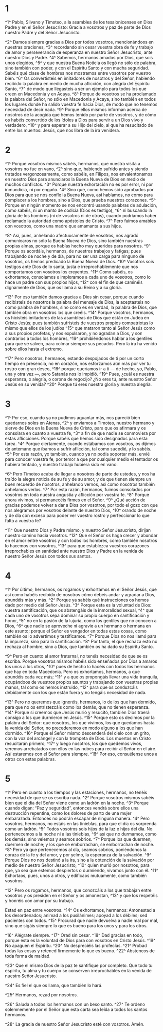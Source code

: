 # 1
^1^ Pablo, Silvano y Timoteo, a la asamblea de los tesalonicenses en Dios Padre y en el Señor Jesucristo: Gracia a vosotros y paz de parte de Dios nuestro Padre y del Señor Jesucristo.

^2^ Damos siempre gracias a Dios por todos vosotros, mencionándoos en nuestras oraciones, ^3^ recordando sin cesar vuestra obra de fe y trabajo de amor y perseverancia de esperanza en nuestro Señor Jesucristo, ante nuestro Dios y Padre. ^4^ Sabemos, hermanos amados por Dios, que sois unos elegidos, ^5^ y que nuestra Buena Noticia os llegó no sólo de palabra, sino también con poder, y con el Espíritu Santo y con mucha seguridad. Sabéis qué clase de hombres nos mostramos entre vosotros por vuestro bien. ^6^ Os convertisteis en imitadores de nosotros y del Señor, habiendo recibido la palabra en medio de mucha aflicción, con alegría del Espíritu Santo, ^7^ de modo que llegasteis a ser un ejemplo para todos los que creen en Macedonia y en Acaya. ^8^ Porque de vosotros se ha proclamado la palabra del Señor, no sólo en Macedonia y Acaya, sino también en todos los lugares donde ha salido vuestra fe hacia Dios, de modo que no tenemos necesidad de decir nada. ^9^ Porque ellos mismos informan acerca de nosotros de la acogida que hemos tenido por parte de vosotros, y de cómo os habéis convertido de los ídolos a Dios para servir a un Dios vivo y verdadero, ^10^ y para esperar a su Hijo del cielo, al que ha resucitado de entre los muertos: Jesús, que nos libra de la ira venidera.

# 2
^1^ Porque vosotros mismos sabéis, hermanos, que nuestra visita a vosotros no fue en vano, ^2^ sino que, habiendo sufrido antes y siendo tratados vergonzosamente, como sabéis, en Filipos, nos envalentonamos en nuestro Dios para anunciaros la Buena Nueva de Dios en medio de muchos conflictos. ^3^ Porque nuestra exhortación no es por error, ni por inmundicia, ni por engaño. ^4^ Sino que, como hemos sido aprobados por Dios para que se nos confíe la Buena Nueva, así hablamos, no como para complacer a los hombres, sino a Dios, que prueba nuestros corazones. ^5^ Porque en ningún momento se nos encontró usando palabras de adulación, como sabéis, ni un manto de codicia (Dios es testigo), ^6^ ni buscando la gloria de los hombres (ni de vosotros ni de otros), cuando podríamos haber reclamado la autoridad como apóstoles de Cristo. ^7^ Pero fuimos amables con vosotros, como una madre que amamanta a sus hijos.

^8^ Así, pues, anhelando afectuosamente de vosotros, nos agradó comunicaros no sólo la Buena Nueva de Dios, sino también nuestras propias almas, porque os habías hecho muy queridos para nosotros. ^9^ Porque os acordáis, hermanos, de nuestros trabajos y fatigas; pues trabajando de noche y de día, para no ser una carga para ninguno de vosotros, os hemos predicado la Buena Nueva de Dios. ^10^ Vosotros sois testigos ante Dios de lo santa, justa e irreprochablemente que nos comportamos con vosotros los creyentes. ^11^ Como sabéis, os exhortamos, consolamos e imploramos a cada uno de vosotros, como lo hace un padre con sus propios hijos, ^12^ con el fin de que caminéis dignamente de Dios, que os llama a su Reino y a su gloria.

^13^ Por eso también damos gracias a Dios sin cesar, porque cuando recibisteis de nosotros la palabra del mensaje de Dios, la aceptasteis no como palabra de hombres, sino como es en verdad, la palabra de Dios, que también obra en vosotros los que creéis. ^14^ Porque vosotros, hermanos, os hicisteis imitadores de las asambleas de Dios que están en Judea en Cristo Jesús; pues también sufristeis de vuestros propios compatriotas lo mismo que ellos de los judíos ^15^ que mataron tanto al Señor Jesús como a sus propios profetas, y nos expulsaron, y no agradan a Dios, y son contrarios a todos los hombres, ^16^ prohibiéndonos hablar a los gentiles para que se salven, para colmar siempre sus pecados. Pero la ira ha venido sobre ellos hasta el extremo.

^17^ Pero nosotros, hermanos, estando despojados de ti por un corto tiempo en presencia, no en corazón, nos esforzamos aún más por ver tu rostro con gran deseo, ^18^ porque queríamos ir a ti — de hecho, yo, Pablo, una y otra vez —, pero Satanás nos lo impidió. ^19^ Pues, ¿cuál es nuestra esperanza, o alegría, o corona de regocijo? ¿No eres tú, ante nuestro Señor Jesús en su venida? ^20^ Porque tú eres nuestra gloria y nuestra alegría.

# 3
^1^ Por eso, cuando ya no pudimos aguantar más, nos pareció bien quedarnos solos en Atenas, ^2^ y enviamos a Timoteo, nuestro hermano y siervo de Dios en la Buena Nueva de Cristo, para que os afirmara y os consolara en cuanto a vuestra fe, ^3^ a fin de que nadie se conmoviera por estas aflicciones. Porque sabéis que hemos sido designados para esta tarea. ^4^ Porque ciertamente, cuando estábamos con vosotros, os dijimos de antemano que íbamos a sufrir aflicción, tal como sucedió, y lo sabéis. ^5^ Por esta razón, yo también, cuando ya no podía soportar más, envié para conocer vuestra fe, por temor a que por cualquier medio el tentador os hubiera tentado, y nuestro trabajo hubiera sido en vano.

^6^ Pero Timoteo acaba de llegar a nosotros de parte de ustedes, y nos ha traído la alegre noticia de su fe y de su amor, y de que tienen siempre un buen recuerdo de nosotros, anhelando vernos, así como nosotros también anhelamos verlos. ^7^ Por esta razón, hermanos, fuimos consolados por vosotros en toda nuestra angustia y aflicción por vuestra fe. ^8^ Porque ahora vivimos, si permanecéis firmes en el Señor. ^9^ ¿Qué acción de gracias podemos volver a dar a Dios por vosotros, por todo el gozo con que nos alegramos por vosotros delante de nuestro Dios, ^10^ orando de noche y de día con exceso para poder ver vuestro rostro y perfeccionar lo que falta a vuestra fe?

^11^ Que nuestro Dios y Padre mismo, y nuestro Señor Jesucristo, dirijan nuestro camino hacia vosotros. ^12^ Que el Señor os haga crecer y abundar en el amor entre vosotros y con todos los hombres, como también nosotros lo hacemos con vosotros, ^13^ para que establezca vuestros corazones irreprochables en santidad ante nuestro Dios y Padre en la venida de nuestro Señor Jesús con todos sus santos.

# 4
^1^ Por último, hermanos, os rogamos y exhortamos en el Señor Jesús, que así como habéis recibido de nosotros cómo debéis andar y agradar a Dios, abundéis más y más. ^2^ Porque ya sabéis qué instrucciones os hemos dado por medio del Señor Jesús. ^3^ Porque esta es la voluntad de Dios: vuestra santificación, que os abstengáis de la inmoralidad sexual, ^4^ que cada uno de vosotros sepa dominar su propio cuerpo en santificación y honor, ^5^ no en la pasión de la lujuria, como los gentiles que no conocen a Dios, ^6^ que nadie se aproveche ni agravie a un hermano o hermana en este asunto; porque el Señor es vengador en todas estas cosas, como también os lo advertimos y testificamos. ^7^ Porque Dios no nos llamó para la impureza, sino para la santificación. ^8^ Por tanto, el que rechaza esto no rechaza al hombre, sino a Dios, que también os ha dado su Espíritu Santo.

^9^ Pero en cuanto al amor fraternal, no tenéis necesidad de que se os escriba. Porque vosotros mismos habéis sido enseñados por Dios a amaros los unos a los otros, ^10^ pues de hecho lo hacéis con todos los hermanos que hay en toda Macedonia. Pero os exhortamos, hermanos, a que abundéis cada vez más; ^11^ y a que os propongáis llevar una vida tranquila, ocupándoos de vuestros propios asuntos y trabajando con vuestras propias manos, tal como os hemos instruido, ^12^ para que os conduzcáis debidamente con los que están fuera y no tengáis necesidad de nada.

^13^ Pero no queremos que ignoréis, hermanos, lo de los que han dormido, para que no os entristezcáis como los demás, que no tienen esperanza. ^14^ Porque si creemos que Jesús murió y resucitó, también Dios traerá consigo a los que durmieron en Jesús. ^15^ Porque esto os decimos por la palabra del Señor: que nosotros, los que vivimos, los que quedamos hasta la venida del Señor, no precederemos en modo alguno a los que han dormido. ^16^ Porque el Señor mismo descenderá del cielo con un grito, con la voz del arcángel y con la trompeta de Dios. Los muertos en Cristo resucitarán primero, ^17^ y luego nosotros, los que quedemos vivos, seremos arrebatados con ellos en las nubes para recibir al Señor en el aire. Así estaremos con el Señor para siempre. ^18^ Por eso, consuélense unos a otros con estas palabras.

# 5
^1^ Pero en cuanto a los tiempos y las estaciones, hermanos, no tenéis necesidad de que se os escriba nada. ^2^ Porque vosotros mismos sabéis bien que el día del Señor viene como un ladrón en la noche. ^3^ Porque cuando digan: “Paz y seguridad”, entonces vendrá sobre ellos una destrucción repentina, como los dolores de parto de una mujer embarazada. Entonces no podrán escapar de ninguna manera. ^4^ Pero vosotros, hermanos, no estáis en las tinieblas, para que el día os sorprenda como un ladrón. ^5^ Todos vosotros sois hijos de la luz e hijos del día. No pertenecemos a la noche ni a las tinieblas, ^6^ así que no durmamos, como los demás, sino velemos y seamos sobrios. ^7^ Porque los que duermen, duermen de noche; y los que se emborrachan, se emborrachan de noche. ^8^ Pero ya que pertenecemos al día, seamos sobrios, poniéndonos la coraza de la fe y del amor, y por yelmo, la esperanza de la salvación. ^9^ Porque Dios no nos destinó a la ira, sino a la obtención de la salvación por medio de nuestro Señor Jesucristo, ^10^ quien murió por nosotros, para que, ya sea que estemos despiertos o durmiendo, vivamos junto con él. ^11^ Exhortaos, pues, unos a otros, y edificaos mutuamente, como también vosotros.

^12^ Pero os rogamos, hermanos, que conozcáis a los que trabajan entre vosotros y os presiden en el Señor y os amonestan, ^13^ y que los respetéis y honréis con amor por su trabajo.

Estad en paz entre vosotros. ^14^ Os exhortamos, hermanos: Amonestad a los desordenados; animad a los pusilánimes; apoyad a los débiles; sed pacientes con todos. ^15^ Procurad que nadie devuelva a nadie mal por mal, sino que sigáis siempre lo que es bueno para los unos y para los otros.

^16^ Alégrate siempre. ^17^ Orad sin cesar. ^18^ Dad gracias en todo, porque ésta es la voluntad de Dios para con vosotros en Cristo Jesús. ^19^ No apaguen el Espíritu. ^20^ No despreciéis las profecías. ^21^ Probad todas las cosas y retened firmemente lo que es bueno. ^22^ Absteneos de toda forma de maldad.

^23^ Que el mismo Dios de la paz te santifique por completo. Que todo tu espíritu, tu alma y tu cuerpo se conserven irreprochables en la venida de nuestro Señor Jesucristo.

^24^ Es fiel el que os llama, que también lo hará.

^25^ Hermanos, rezad por nosotros.

^26^ Saluda a todos los hermanos con un beso santo. ^27^ Te ordeno solemnemente por el Señor que esta carta sea leída a todos los santos hermanos.

^28^ La gracia de nuestro Señor Jesucristo esté con vosotros. Amén.